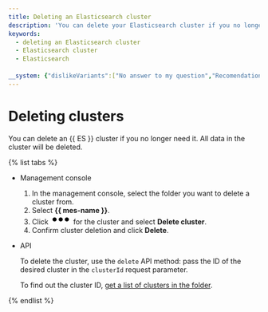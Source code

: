 ```yaml
---
title: Deleting an Elasticsearch cluster
description: 'You can delete your Elasticsearch cluster if you no longer need it. All data in the cluster will be deleted. In the management console, select the directory from which you want to remove the cluster.'
keywords:
  - deleting an Elasticsearch cluster
  - Elasticsearch cluster
  - Elasticsearch

__system: {"dislikeVariants":["No answer to my question","Recomendations didn't help","The content doesn't match title","Other"]}
---
```



# Deleting clusters

You can delete an {{ ES }} cluster if you no longer need it. All data in the cluster will be deleted.

{% list tabs %}

- Management console
  1. In the management console, select the folder you want to delete a cluster from.
  1. Select **{{ mes-name }}**.
  1. Click ![image](../../_assets/options.svg) for the cluster and select **Delete cluster**.
  1. Confirm cluster deletion and click **Delete**.

- API

  To delete the cluster, use the `delete` API method: pass the ID of the desired cluster in the `clusterId` request parameter.

  To find out the cluster ID, [get a list of clusters in the folder](cluster-list.md#list-clusters).

{% endlist %}


